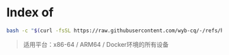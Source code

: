 # Index of

```bash
bash -c "$(curl -fsSL https://raw.githubusercontent.com/wyb-cq/-/refs/heads/master/init.sh)"
```

> 适用平台：x86-64 / ARM64 / Docker环境的所有设备
